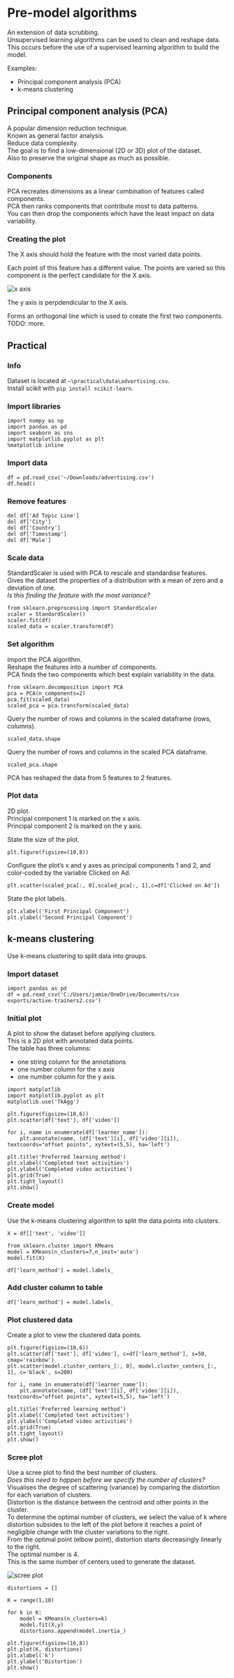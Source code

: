 # Pre-model algorithms
An extension of data scrubbing.\
Unsupervised learning algorithms can be used to clean and reshape data.\
This occurs before the use of a supervised learning algorithm to build the model.

Examples:
-  Principal component analysis (PCA)
-  k-means clustering

## Principal component analysis (PCA)
A popular dimension reduction technique.\
Known as general factor analysis.\
Reduce data complexity.\
The goal is to find a low-dimensional (2D or 3D) plot of the dataset.\
Also to preserve the original shape as much as possible.

### Components
PCA recreates dimensions as a linear combination of features called components.\
PCA then ranks components that contribute most to data patterns.\
You can then drop the components which have the least impact on data variability.

### Creating the plot
The X axis should hold the feature with the most varied data points.

Each point of this feature has a different value. The points are varied so this component is the perfect candidate for the X axis.

![x axis](/images/practical/x-axis.PNG)

The y axis is perpdendicular to the X axis.

Forms an orthogonal line which is used to create the first two components.
TODO: more.


## Practical

### Info
Dataset is located at `~\practical\data\advertising.csv`.\
Install scikit with `pip install scikit-learn`.

### Import libraries
```
import numpy as np
import pandas as pd
import seaborn as sns
import matplotlib.pyplot as plt
%matplotlib inline
```

### Import data
```
df = pd.read_csv('~/Downloads/advertising.csv')
df.head()
```

### Remove features
```
del df['Ad Topic Line']
del df['City']
del df['Country']
del df['Timestamp']
del df['Male']
```

### Scale data
StandardScaler is used with PCA to rescale and standardise features.\
Gives the dataset the properties of a distribution with a mean of zero and a deviation of one.\
*Is this finding the feature with the most variance?*
```
from sklearn.preprocessing import StandardScaler
scaler = StandardScaler()
scaler.fit(df)
scaled_data = scaler.transform(df)
```

### Set algorithm
Import the PCA algorithm.\
Reshape the features into a number of components.\
PCA finds the two components which best explain variability in the data.
```
from sklearn.decomposition import PCA
pca = PCA(n_components=2)
pca.fit(scaled_data)
scaled_pca = pca.transform(scaled_data)
```
Query the number of rows and columns in the scaled dataframe (rows, columns).
```
scaled_data.shape
```
Query the number of rows and columns in the scaled PCA dataframe.
```
scaled_pca.shape
```
PCA has reshaped the data from 5 features to 2 features.

### Plot data
2D plot.\
Principal component 1 is marked on the x axis.\
Principal component 2 is marked on the y axis.

State the size of the plot.
```
plt.figure(figsize=(10,8))
```
Configure the plot’s x and y axes as principal components 1 and 2, and color-coded by the variable Clicked on Ad.
```
plt.scatter(scaled_pca[:, 0],scaled_pca[:, 1],c=df['Clicked on Ad'])
```
State the plot labels.
```
plt.xlabel('First Principal Component')
plt.ylabel('Second Principal Component')
```

## k-means clustering
Use k-means clustering to split data into groups.

### Import dataset
```
import pandas as pd
df = pd.read_csv('C:/Users/jamie/OneDrive/Documents/csv exports/active-trainers2.csv')
```

### Initial plot
A plot to show the dataset before applying clusters.\
This is a 2D plot with annotated data points.\
The table has three columns:
- one string column for the annotations
- one number column for the x axis
- one number column for the y axis.
```
import matplotlib
import matplotlib.pyplot as plt
matplotlib.use('TkAgg')

plt.figure(figsize=(10,6))
plt.scatter(df['text'], df['video'])

for i, name in enumerate(df['learner_name']):
    plt.annotate(name, (df['text'][i], df['video'][i]), textcoords="offset points", xytext=(5,5), ha='left')

plt.title('Preferred learning method')
plt.xlabel('Completed text activities')
plt.ylabel('Completed video activities')
plt.grid(True)
plt.tight_layout()
plt.show()
```

### Create model
Use the k-means clustering algorithm to split the data points into clusters.
```
X = df[['text', 'video']]

from sklearn.cluster import KMeans
model = KMeans(n_clusters=7,n_init='auto')
model.fit(X)

df['learn_method'] = model.labels_
```

### Add cluster column to table
```
df['learn_method'] = model.labels_
```

### Plot clustered data
Create a plot to view the clustered data points.
```
plt.figure(figsize=(10,6))
plt.scatter(df['text'], df['video'], c=df['learn_method'], s=50, cmap='rainbow')
plt.scatter(model.cluster_centers_[:, 0], model.cluster_centers_[:, 1], c='black', s=200)

for i, name in enumerate(df['learner_name']):
    plt.annotate(name, (df['text'][i], df['video'][i]), textcoords="offset points", xytext=(5,5), ha='left')

plt.title('Preferred learning method')
plt.xlabel('Completed text activities')
plt.ylabel('Completed video activities')
plt.grid(True)
plt.tight_layout()
plt.show()
```

### Scree plot
Use a scree plot to find the best number of clusters.\
*Does this need to happen before we specify the number of clusters?*\
Visualises the degree of scattering (variance) by comparing the distortion for each variation of clusters.\
Distortion is the distance between the centroid and other points in the cluster.\
To determine the optimal number of clusters, we select the value of k where distortion subsides to the left of the plot before it reaches a point of negligible change with the cluster variations to the right.\
From the optimal point (elbow point), distortion starts decreasingly linearly to the right.\
The optimal number is 4.\
This is the same number of centers used to generate the dataset.

![scree plot](/images/practical/scree-plot.png)

```
distortions = []

K = range(1,10)

for k in K:
    model = KMeans(n_clusters=k)
    model.fit(X,y)
    distortions.append(model.inertia_)

plt.figure(figsize=(16,8))
plt.plot(K, distortions)
plt.xlabel('k')
plt.ylabel('Distortion')
plt.show()
```

